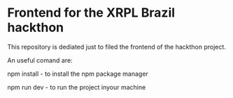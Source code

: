 # Frontend for the XRPL Brazil hackthon
This repository is dediated just to filed the frontend of the hackthon project.

An useful comand are:

npm install - to install the npm package manager

npm run dev - to run the project inyour machine
